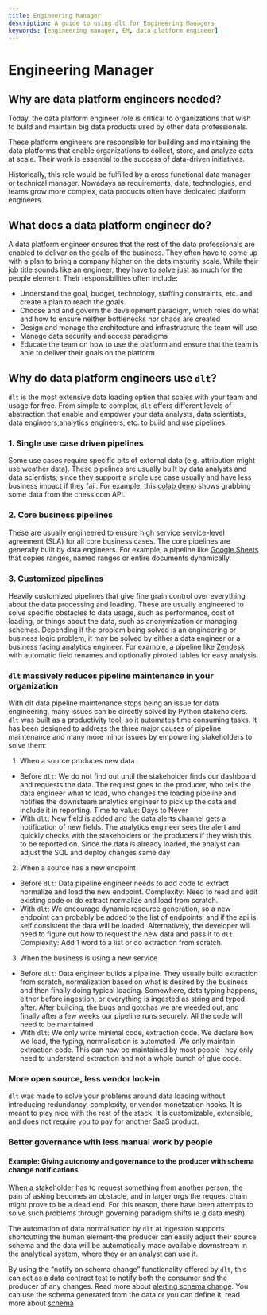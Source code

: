 ```yaml
---
title: Engineering Manager
description: A guide to using dlt for Engineering Managers
keywords: [engineering manager, EM, data platform engineer]
---
```


# Engineering Manager

## Why are data platform engineers needed?

Today, the data platform engineer role is critical to organizations that wish to build and maintain big data products used by other data professionals.

These platform engineers are responsible for building and maintaining the data platforms that enable organizations to collect, store, and analyze data at scale. Their work is essential to the success of data-driven initiatives.

Historically, this role would be fulfilled by a cross functional data manager or technical manager. Nowadays as requirements, data, technologies, and teams grow more complex, data products often have dedicated platform engineers.

## What does a data platform engineer do?

A data platform engineer ensures that the rest of the data professionals are enabled to deliver on the goals of the business. They often have to come up with a plan to bring a company higher on the data maturity scale. While their job title sounds like an engineer, they have to solve just as much for the people element. Their responsibilities often include:
- Understand the goal, budget, technology, staffing constraints, etc. and create a plan to reach the goals
- Choose and and govern the development paradigm, which roles do what and how to ensure neither bottlenecks nor chaos are created
- Design and manage the architecture and infrastructure the team will use
- Manage data security and access paradigms
- Educate the team on how to use the platform and ensure that the team is able to deliver their goals on the platform

## Why do data platform engineers use `dlt`?

`dlt` is the most extensive data loading option that scales with your team and usage for free. From simple to complex, `dlt` offers different levels of abstraction that enable and empower your data analysts, data scientists, data engineers,analytics engineers, etc. to build and use pipelines.

### 1. Single use case driven pipelines

Some use cases require specific bits of external data (e.g. attribution might use weather data). These pipelines are usually built by data analysts and data scientists, since they support a single use case usually and have less business impact if they fail. For example, this [colab demo](https://colab.research.google.com/drive/1NfSB1DpwbbHX9_t5vlalBTf13utwpMGx?usp=sharing) shows grabbing some data from the chess.com API.

### 2. Core business pipelines

These are usually engineered to ensure high service service-level agreement (SLA) for all core business cases. The core pipelines are generally built by data engineers. For example, a pipeline like [Google Sheets](https://dlthub.com/docs/pipelines/google_sheets) that copies ranges, named ranges or entire documents dynamically.

### 3. Customized pipelines

 Heavily customized pipelines that give fine grain control over everything about the data processing and loading. These are usually engineered to solve specific obstacles to data usage, such as performance, cost of loading, or things about the data, such as anonymization or managing schemas. Depending if the problem being solved is an engineering or business logic problem, it may be solved by either a data engineer or a business facing analytics engineer. For example, a pipeline like [Zendesk](../verified-sources/zendesk) with automatic field renames and optionally pivoted tables for easy analysis.

### `dlt` massively reduces pipeline maintenance in your organization

With dlt data pipeline maintenance stops being an issue for data engineering, many issues can be directly solved by Python stakeholders. `dlt` was built as a productivity tool, so it automates time consuming tasks. It has been designed to address the three major causes of pipeline maintenance and many more minor issues by empowering stakeholders to solve them:
1. When a source produces new data
- Before `dlt`: We do not find out until the stakeholder finds our dashboard and requests the data. The request goes to the producer, who tells the data engineer what to load, who changes the loading pipeline and notifies the downsteam analytics engineer to pick up the data and include it in reporting. Time to value: Days to Never
- With `dlt`: New field is added and the data alerts channel gets a notification of new fields. The analytics engineer sees the alert and quickly checks with the stakeholders or the producers if they wish this to be reported on. Since the data is already loaded, the analyst can adjust the SQL and deploy changes same day
2. When a source has a new endpoint
- Before `dlt`: Data pipeline engineer needs to add code to extract normalize and load the new endpoint. Complexity: Need to read and edit existing code or do extract normalize and load from scratch.
- With `dlt`: We encourage dynamic resource generation, so a new endpoint can probably be added to the list of endpoints, and if the api is self consistent the data will be loaded. Alternatively, the developer will need to figure out how to request the new data and pass it to `dlt`. Complexity: Add 1 word to a list or do extraction from scratch.
3. When the business is using a new service
- Before `dlt`: Data engineer builds a pipeline. They usually build extraction from scratch, normalization based on what is desired by the business and then finally doing typical loading. Somewhere, data typing happens, either before ingestion, or everything is ingested as string and typed after. After building, the bugs and gotchas we are weeded out, and finally after a few weeks our pipeline runs securely. All the code will need to be maintained
- With `dlt`: We only write minimal code, extraction code. We declare how we load, the typing, normalisation is automated. We only maintain extraction code. This can now be maintained by most people- hey only need to understand extraction and not a whole bunch of glue code.

### More open source, less vendor lock-in

`dlt` was made to solve your problems around data loading without introducing redundancy, complexity, or vendor monetzation hooks. It is meant to play nice with the rest of the stack. It is customizable, extensible, and does not require you to pay for another SaaS product.

### Better governance with less manual work by people

#### Example: Giving autonomy and governance to the producer with schema change notifications

When a stakeholder has to request something from another person, the pain of asking becomes an obstacle, and in larger orgs the request chain might prove to be a dead end. For this reason, there have been attempts to solve such problems through governing paradigm shifts (e.g data mesh).

The automation of data normalisation by `dlt` at ingestion supports shortcutting the human element-the producer can easily adjust their source schema and the data will be automatically made available downstream in the analytical system, where they or an analyst can use it.

By using the “notify on schema change” functionality offered by `dlt`, this can act as a data contract test to notify both the consumer and the producer of any changes. Read more about [alerting schema change](./running-in-production/running#inspect-save-and-alert-on-schema-changes). You can use the schema generated from the data or you can define it, read more about [schema](../general-usage/schema)
